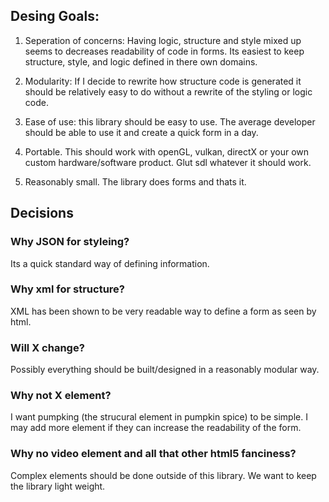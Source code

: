 ## Desing Goals:
1. Seperation of concerns: Having logic, structure and style mixed up seems to decreases readability of code in forms. Its easiest to keep structure, style, and logic defined in there own domains.

2. Modularity: If I decide to rewrite how structure code is generated it should be relatively easy to do without a rewrite of the styling or logic code.

3. Ease of use: this library should be easy to use. The average developer should be able to use it and create a quick form in a day.

4. Portable. This should work with openGL, vulkan, directX or your own custom hardware/software product. Glut sdl whatever it should work.

5. Reasonably small. The library does forms and thats it.

## Decisions

### Why JSON for styleing?
Its a quick standard way of defining information.

### Why xml for structure?
XML has been shown to be very readable way to define a form as seen by html.

### Will X change?
Possibly everything should be built/designed in a reasonably modular way.

### Why not X element?
I want pumpking (the strucural element in pumpkin spice) to be simple. I may add more element if they can increase the readability of the form.

### Why no video element and all that other html5 fanciness?
Complex elements should be done outside of this library. We want to keep the library light weight.

